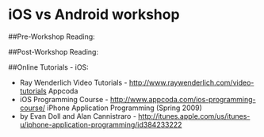 iOS vs Android workshop
========================

##Pre-Workshop Reading:

##Post-Workshop Reading:

##Online Tutorials - iOS:
- Ray Wenderlich Video Tutorials - http://www.raywenderlich.com/video-tutorials
Appcoda 
- iOS Programming Course - http://www.appcoda.com/ios-programming-course/
iPhone Application Programming (Spring 2009) 
- by Evan Doll and Alan Cannistraro - http://itunes.apple.com/us/itunes-u/iphone-application-programming/id384233222

